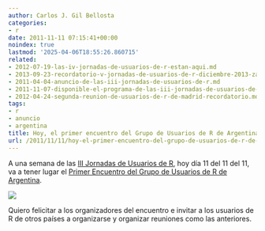 ```yaml
---
author: Carlos J. Gil Bellosta
categories:
- r
date: 2011-11-11 07:15:41+00:00
noindex: true
lastmod: '2025-04-06T18:55:26.860715'
related:
- 2012-07-19-las-iv-jornadas-de-usuarios-de-r-estan-aqui.md
- 2013-09-23-recordatorio-v-jornadas-de-usuarios-de-r-diciembre-2013-zaragoza.md
- 2011-04-04-anuncio-de-las-iii-jornadas-de-usuarios-de-r.md
- 2011-11-07-disponible-el-programa-de-las-iii-jornadas-de-usuarios-de-r.md
- 2012-04-24-segunda-reunion-de-usuarios-de-r-de-madrid-recordatorio.md
tags:
- r
- anuncio
- argentina
title: Hoy, el primer encuentro del Grupo de Usuarios de R de Argentina
url: /2011/11/11/hoy-el-primer-encuentro-del-grupo-de-usuarios-de-r-de-argentina/
---
```


A una semana de las [III Jornadas de Usuarios de R](http://www.usar.org), hoy día 11 del 11 del 11, va a tener lugar el [Primer Encuentro del Grupo de Usuarios de R de Argentina](http://ar.i314.com.ar/).

[![](/wp-uploads/2011/11/aR-logo.jpg)
](/wp-uploads/2011/11/aR-logo.jpg)

Quiero felicitar a los organizadores del encuentro e invitar a los usuarios de R de otros países a organizarse y organizar reuniones como las anteriores.